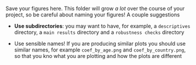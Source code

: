 Save your figures here. This folder will grow _a lot_ over the course of your project, so be careful about naming your figures! A couple suggestions

- __Use subdirectories__: you may want to have, for example, a `descriptives` directory, a `main results` directory and a `robustness checks` directory

- Use sensible names! If you are producing similar plots you should use similar names, for example `coef_by_age.png` and `coef_by_country.png`, so that you kno what you are plotting and how the plots are different